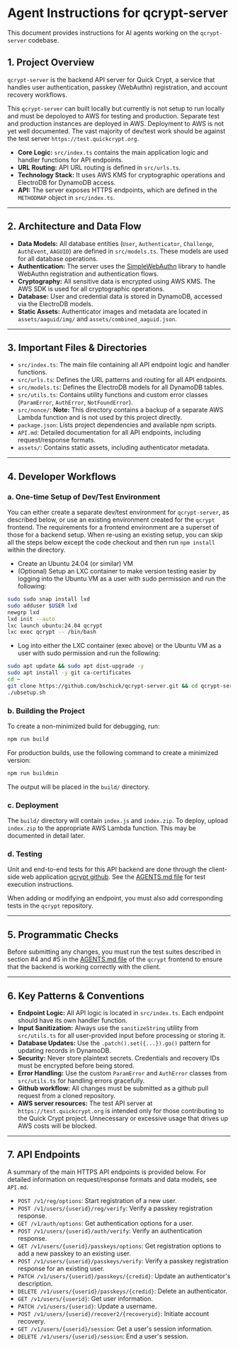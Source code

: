 # Agent Instructions for qcrypt-server

This document provides instructions for AI agents working on the `qcrypt-server` codebase.

## 1. Project Overview

`qcrypt-server` is the backend API server for Quick Crypt, a service that handles user authentication, passkey (WebAuthn) registration, and account recovery workflows.

This `qcrypt-server` can built locally but currently is not setup to run locally and must be depoloyed to AWS for testing and production. Separate test and production instances are deployed in AWS. Deployment to AWS is not yet well documented. The vast majority of dev/test work should be against the test server `https://test.quickcrypt.org`.

- **Core Logic:** `src/index.ts` contains the main application logic and handler functions for API endpoints.
- **URL Routing:** API URL routing is defined in `src/urls.ts`.
- **Technology Stack:** It uses AWS KMS for cryptographic operations and ElectroDB for DynamoDB access.
- **API:** The server exposes HTTPS endpoints, which are defined in the `METHODMAP` object in `src/index.ts`.

---

## 2. Architecture and Data Flow

- **Data Models:** All database entities (`User`, `Authenticator`, `Challenge`, `AuthEvent`, `AAGUID`) are defined in `src/models.ts`. These models are used for all database operations.
- **Authentication:** The server uses the [SimpleWebAuthn](https://github.com/MasterKale/SimpleWebAuthn) library to handle WebAuthn registration and authentication flows.
- **Cryptography:** All sensitive data is encrypted using AWS KMS. The AWS SDK is used for all cryptographic operations.
- **Database:** User and credential data is stored in DynamoDB, accessed via the ElectroDB models.
- **Static Assets:** Authenticator images and metadata are located in `assets/aaguid/img/` and `assets/combined_aaguid.json`.

---

## 3. Important Files & Directories

- `src/index.ts`: The main file containing all API endpoint logic and handler functions.
- `src/urls.ts`: Defines the URL patterns and routing for all API endpoints.
- `src/models.ts`: Defines the ElectroDB models for all DynamoDB tables.
- `src/utils.ts`: Contains utility functions and custom error classes (`ParamError`, `AuthError`, `NotFoundError`).
- `src/nonce/`: **Note:** This directory contains a backup of a separate AWS Lambda function and is not used by this project directly.
- `package.json`: Lists project dependencies and available npm scripts.
- `API.md`: Detailed documentation for all API endpoints, including request/response formats.
- `assets/`: Contains static assets, including authenticator metadata.

---

## 4. Developer Workflows

### a. One-time Setup of Dev/Test Environment

You can either create a separate dev/test environment for `qcrypt-server`, as described below, or use an existing environment created for the `qcrypt` frontend. The requirements for a frontend environment are a superset of those for a backend setup. When re-using an existing setup, you can skip all the steps below except the code checkout and then run `npm install` within the directory.

- Create an Ubuntu 24.04 (or similar) VM
- (Optional) Setup an LXC container to make version testing easier by logging into the Ubuntu VM as a user with sudo permission and run the following:
```bash
sudo sudo snap install lxd
sudo adduser $USER lxd
newgrp lxd
lxd init --auto
lxc launch ubuntu:24.04 qcrypt
lxc exec qcrypt -- /bin/bash
```
- Log into either the LXC container (exec above) or the Ubuntu VM as a user with sudo permission and run the following:
```bash
sudo apt update && sudo apt dist-upgrade -y
sudo apt install -y git ca-certificates
cd ~
git clone https://github.com/bschick/qcrypt-server.git && cd qcrypt-server
./ubsetup.sh
```

### b. Building the Project
To create a non-minimized build for debugging, run:
```bash
npm run build
```
For production builds, use the following command to create a minimized version:
```bash
npm run buildmin
```
The output will be placed in the `build/` directory.

### c. Deployment
The `build/` directory will contain `index.js` and `index.zip`. To deploy, upload `index.zip` to the appropriate AWS Lambda function. This may be documented in detail later.

### d. Testing
Unit and end-to-end tests for this API backend are done through the client-side web application [qcrypt github](https://github.com/bschick/qcrypt). See the [AGENTS.md file](https://raw.githubusercontent.com/bschick/qcrypt/refs/heads/main/AGENTS.md) for test execution instructions.

When adding or modifying an endpoint, you must also add corresponding tests in the `qcrypt` repository.

---

## 5. Programmatic Checks

Before submitting any changes, you must run the test suites described in section #4 and #5 in the [AGENTS.md file](https://raw.githubusercontent.com/bschick/qcrypt/refs/heads/main/AGENTS.md) of the `qcrypt` frontend to ensure that the backend is working correctly with the client.


---

## 6. Key Patterns & Conventions

- **Endpoint Logic:** All API logic is located in `src/index.ts`. Each endpoint should have its own handler function.
- **Input Sanitization:** Always use the `sanitizeString` utility from `src/utils.ts` for all user-provided input before processing or storing it.
- **Database Updates:** Use the `.patch().set({...}).go()` pattern for updating records in DynamoDB.
- **Security:** Never store plaintext secrets. Credentials and recovery IDs must be encrypted before being stored.
- **Error Handling:** Use the custom `ParamError` and `AuthError` classes from `src/utils.ts` for handling errors gracefully.
- **Github workflow:** All changes must be submitted as a github pull request from a cloned repository.
- **AWS server resources:** The test API server at `https://test.quickcrypt.org` is intended only for those contributing to the Quick Crypt project. Unnecessary or excessive usage that drives up AWS costs will be blocked.
---

## 7. API Endpoints

A summary of the main HTTPS API endpoints is provided below. For detailed information on request/response formats and data models, see `API.md`.

- `POST /v1/reg/options`: Start registration of a new user.
- `POST /v1/users/{userid}/reg/verify`: Verify a passkey registration response.
- `GET /v1/auth/options`: Get authentication options for a user.
- `POST /v1/users/{userid}/auth/verify`: Verify an authentication response.
- `GET /v1/users/{userid}/passkeys/options`: Get registration options to add a new passkey to an existing user.
- `POST /v1/users/{userid}/passkeys/verify`: Verify a passkey registration response for an existing user.
- `PATCH /v1/users/{userid}/passkeys/{credid}`: Update an authenticator's description.
- `DELETE /v1/users/{userid}/passkeys/{credid}`: Delete an authenticator.
- `GET /v1/users/{userid}`: Get user information.
- `PATCH /v1/users/{userid}`: Update a username.
- `POST /v1/users/{userid}/recover2/{recoveryid}`: Initiate account recovery.
- `GET /v1/users/{userid}/session`: Get a user's session information.
- `DELETE /v1/users/{userid}/session`: End a user's session.
